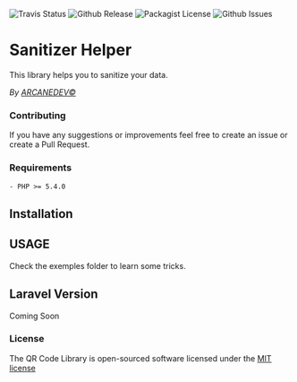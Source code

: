 ![Travis Status](http://img.shields.io/travis/ARCANEDEV/Sanitizer.svg?style=flat-square)
![Github Release](http://img.shields.io/github/release/ARCANEDEV/Sanitizer.svg?style=flat-square)
![Packagist License](http://img.shields.io/packagist/l/arcanedev/sanitizer.svg?style=flat-square)
![Github Issues](http://img.shields.io/github/issues/ARCANEDEV/Sanitizer.svg?style=flat-square)

Sanitizer Helper
==============
This library helps you to sanitize your data.

*By [ARCANEDEV&copy;](http://www.arcanedev.net/)*

### Contributing
If you have any suggestions or improvements feel free to create an issue or create a Pull Request.

### Requirements
    - PHP >= 5.4.0
    
## Installation


## USAGE

Check the exemples folder to learn some tricks.

## Laravel Version

Coming Soon

### License

The QR Code Library is open-sourced software licensed under the [MIT license](http://opensource.org/licenses/MIT)
